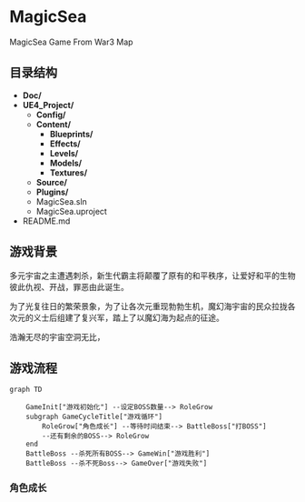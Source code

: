 # MagicSea

MagicSea Game From War3 Map

## 目录结构

- **Doc/**
- **UE4_Project/**
  - **Config/**
  - **Content/**
    - **Blueprints/**
    - **Effects/**
    - **Levels/**
    - **Models/**
    - **Textures/**
  - **Source/**
  - **Plugins/**
  - MagicSea.sln
  - MagicSea.uproject
- README.md



## 游戏背景

多元宇宙之主遭遇刺杀，新生代霸主将颠覆了原有的和平秩序，让爱好和平的生物彼此仇视、开战，罪恶由此诞生。

为了光复往日的繁荣景象，为了让各次元重现勃勃生机，魔幻海宇宙的民众拉拢各次元的义士后组建了复兴军，踏上了以魔幻海为起点的征途。

浩瀚无尽的宇宙空洞无比，



## 游戏流程

```mermaid
graph TD

	GameInit["游戏初始化"] --设定BOSS数量--> RoleGrow
	subgraph GameCycleTitle["游戏循环"]
		RoleGrow["角色成长"] --等待时间结束--> BattleBoss["打BOSS"]
		--还有剩余的BOSS--> RoleGrow
	end
	BattleBoss --杀死所有BOSS--> GameWin["游戏胜利"]
	BattleBoss --杀不死Boss--> GameOver["游戏失败"]
```

### 角色成长

